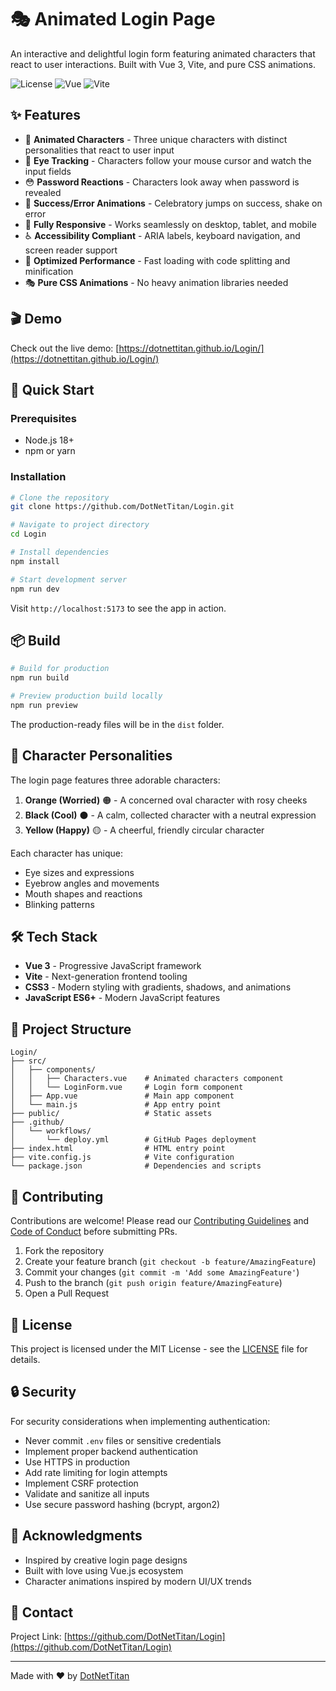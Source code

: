 # 🎭 Animated Login Page

An interactive and delightful login form featuring animated characters that react to user interactions. Built with Vue 3, Vite, and pure CSS animations.

![License](https://img.shields.io/badge/license-MIT-blue.svg)
![Vue](https://img.shields.io/badge/Vue-3.x-green.svg)
![Vite](https://img.shields.io/badge/Vite-5.x-purple.svg)

## ✨ Features

- 🎨 **Animated Characters** - Three unique characters with distinct personalities that react to user input
- 👀 **Eye Tracking** - Characters follow your mouse cursor and watch the input fields
- 😳 **Password Reactions** - Characters look away when password is revealed
- 🎉 **Success/Error Animations** - Celebratory jumps on success, shake on error
- 📱 **Fully Responsive** - Works seamlessly on desktop, tablet, and mobile
- ♿ **Accessibility Compliant** - ARIA labels, keyboard navigation, and screen reader support
- 🚀 **Optimized Performance** - Fast loading with code splitting and minification
- 🎭 **Pure CSS Animations** - No heavy animation libraries needed

## 🎬 Demo

Check out the live demo: [https://dotnettitan.github.io/Login/](https://dotnettitan.github.io/Login/)

## 🚀 Quick Start

### Prerequisites

- Node.js 18+ 
- npm or yarn

### Installation

```bash
# Clone the repository
git clone https://github.com/DotNetTitan/Login.git

# Navigate to project directory
cd Login

# Install dependencies
npm install

# Start development server
npm run dev
```

Visit `http://localhost:5173` to see the app in action.

## 📦 Build

```bash
# Build for production
npm run build

# Preview production build locally
npm run preview
```

The production-ready files will be in the `dist` folder.

## 🎨 Character Personalities

The login page features three adorable characters:

1. **Orange (Worried)** 🟠 - A concerned oval character with rosy cheeks
2. **Black (Cool)** ⚫ - A calm, collected character with a neutral expression
3. **Yellow (Happy)** 🟡 - A cheerful, friendly circular character

Each character has unique:
- Eye sizes and expressions
- Eyebrow angles and movements
- Mouth shapes and reactions
- Blinking patterns

## 🛠️ Tech Stack

- **Vue 3** - Progressive JavaScript framework
- **Vite** - Next-generation frontend tooling
- **CSS3** - Modern styling with gradients, shadows, and animations
- **JavaScript ES6+** - Modern JavaScript features

## 📁 Project Structure

```
Login/
├── src/
│   ├── components/
│   │   ├── Characters.vue    # Animated characters component
│   │   └── LoginForm.vue     # Login form component
│   ├── App.vue               # Main app component
│   └── main.js               # App entry point
├── public/                   # Static assets
├── .github/
│   └── workflows/
│       └── deploy.yml        # GitHub Pages deployment
├── index.html                # HTML entry point
├── vite.config.js            # Vite configuration
└── package.json              # Dependencies and scripts
```

## 🤝 Contributing

Contributions are welcome! Please read our [Contributing Guidelines](CONTRIBUTING.md) and [Code of Conduct](CODE_OF_CONDUCT.md) before submitting PRs.

1. Fork the repository
2. Create your feature branch (`git checkout -b feature/AmazingFeature`)
3. Commit your changes (`git commit -m 'Add some AmazingFeature'`)
4. Push to the branch (`git push origin feature/AmazingFeature`)
5. Open a Pull Request

## 📝 License

This project is licensed under the MIT License - see the [LICENSE](LICENSE) file for details.

## 🔒 Security

For security considerations when implementing authentication:

- Never commit `.env` files or sensitive credentials
- Implement proper backend authentication
- Use HTTPS in production
- Add rate limiting for login attempts
- Implement CSRF protection
- Validate and sanitize all inputs
- Use secure password hashing (bcrypt, argon2)

## 🌟 Acknowledgments

- Inspired by creative login page designs
- Built with love using Vue.js ecosystem
- Character animations inspired by modern UI/UX trends

## 📧 Contact

Project Link: [https://github.com/DotNetTitan/Login](https://github.com/DotNetTitan/Login)

---

Made with ❤️ by [DotNetTitan](https://github.com/DotNetTitan)
